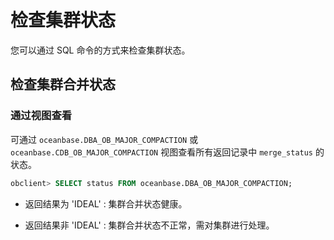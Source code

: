 # 检查集群状态

您可以通过 SQL 命令的方式来检查集群状态。

## 检查集群合并状态

### 通过视图查看

可通过 `oceanbase.DBA_OB_MAJOR_COMPACTION` 或 `oceanbase.CDB_OB_MAJOR_COMPACTION` 视图查看所有返回记录中 `merge_status` 的状态。

```sql
obclient> SELECT status FROM oceanbase.DBA_OB_MAJOR_COMPACTION;
```

* 返回结果为 'IDEAL' : 集群合并状态健康。

* 返回结果非 'IDEAL' : 集群合并状态不正常，需对集群进行处理。
